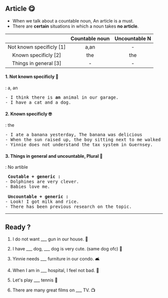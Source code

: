 
## Article :yum:

- When we talk about a countable noun, An article is a must.
- There are <strong>certain</strong> situations in which a noun takes <strong>no article</strong>.

|              | Countable noun | Uncountable N |
| :---:        |     :---:      |         :---: |
| Not known specificly [1]  |  a,an     | -    |
| Known specificly  [2] | the       | the     |
| Things in general [3] | - | - |


#### 1. Not known specificly :woozy_face:
: a, an
<pre>
- I think there is <strong>an</strong> animal in our garage.
- I have a cat and a dog.
</pre>

#### 2. Known specificly :nerd_face:
: the
<pre>
- I ate a banana yesterday, The banana was delicious
- When the sun raised up, the boy sitting next to me walked away.
- Yinnie does not understand the tax system in Guernsey.
</pre>

#### 3. Things in general and uncountable, Plural :hankey:
: No artible
<pre>
<strong> Coutable + generic :</strong>
- Dolphines are very clever.
- Babies love me.

<strong> Uncountable + generic : </strong>
- Look! I got milk and rice.
- There has been previous research on the topic.
</pre>

_______________________________

## Ready ?
1. I do not want ___ gun in our house. :house_with_garden:

2. I have ___ dog, ___ dog is very cute. (same dog ofc) :guide_dog:

3. Yinnie needs ___ furniture in our condo. :couch_and_lamp:

4. When I am in ___ hospital, I feel not bad. :hospital:

5. Let's play ___ tennis :tennis:

6. There are many great films on ___ TV. :tv:

